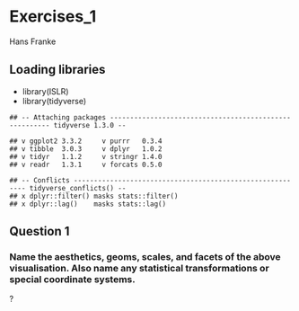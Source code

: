 Exercises\_1
================
Hans Franke

Loading libraries
-----------------

-   library(ISLR)
-   library(tidyverse)

<!-- -->

    ## -- Attaching packages ------------------------------------------------------- tidyverse 1.3.0 --

    ## v ggplot2 3.3.2     v purrr   0.3.4
    ## v tibble  3.0.3     v dplyr   1.0.2
    ## v tidyr   1.1.2     v stringr 1.4.0
    ## v readr   1.3.1     v forcats 0.5.0

    ## -- Conflicts ---------------------------------------------------------- tidyverse_conflicts() --
    ## x dplyr::filter() masks stats::filter()
    ## x dplyr::lag()    masks stats::lag()

Question 1
----------

### Name the aesthetics, geoms, scales, and facets of the above visualisation. Also name any statistical transformations or special coordinate systems.

?
